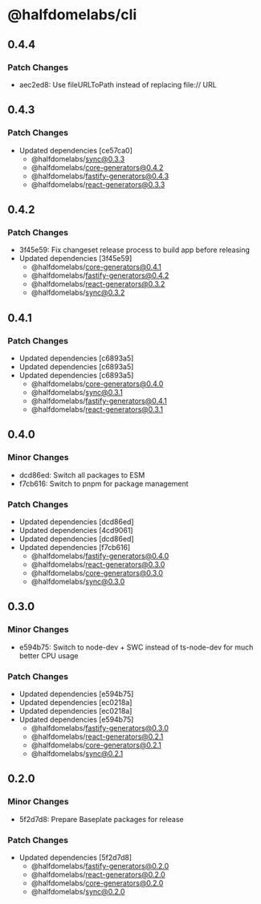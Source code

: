 # @halfdomelabs/cli

## 0.4.4

### Patch Changes

- aec2ed8: Use fileURLToPath instead of replacing file:// URL

## 0.4.3

### Patch Changes

- Updated dependencies [ce57ca0]
  - @halfdomelabs/sync@0.3.3
  - @halfdomelabs/core-generators@0.4.2
  - @halfdomelabs/fastify-generators@0.4.3
  - @halfdomelabs/react-generators@0.3.3

## 0.4.2

### Patch Changes

- 3f45e59: Fix changeset release process to build app before releasing
- Updated dependencies [3f45e59]
  - @halfdomelabs/core-generators@0.4.1
  - @halfdomelabs/fastify-generators@0.4.2
  - @halfdomelabs/react-generators@0.3.2
  - @halfdomelabs/sync@0.3.2

## 0.4.1

### Patch Changes

- Updated dependencies [c6893a5]
- Updated dependencies [c6893a5]
- Updated dependencies [c6893a5]
  - @halfdomelabs/core-generators@0.4.0
  - @halfdomelabs/sync@0.3.1
  - @halfdomelabs/fastify-generators@0.4.1
  - @halfdomelabs/react-generators@0.3.1

## 0.4.0

### Minor Changes

- dcd86ed: Switch all packages to ESM
- f7cb616: Switch to pnpm for package management

### Patch Changes

- Updated dependencies [dcd86ed]
- Updated dependencies [4cd9061]
- Updated dependencies [dcd86ed]
- Updated dependencies [f7cb616]
  - @halfdomelabs/fastify-generators@0.4.0
  - @halfdomelabs/react-generators@0.3.0
  - @halfdomelabs/core-generators@0.3.0
  - @halfdomelabs/sync@0.3.0

## 0.3.0

### Minor Changes

- e594b75: Switch to node-dev + SWC instead of ts-node-dev for much better CPU usage

### Patch Changes

- Updated dependencies [e594b75]
- Updated dependencies [ec0218a]
- Updated dependencies [ec0218a]
- Updated dependencies [e594b75]
  - @halfdomelabs/fastify-generators@0.3.0
  - @halfdomelabs/react-generators@0.2.1
  - @halfdomelabs/core-generators@0.2.1
  - @halfdomelabs/sync@0.2.1

## 0.2.0

### Minor Changes

- 5f2d7d8: Prepare Baseplate packages for release

### Patch Changes

- Updated dependencies [5f2d7d8]
  - @halfdomelabs/fastify-generators@0.2.0
  - @halfdomelabs/react-generators@0.2.0
  - @halfdomelabs/core-generators@0.2.0
  - @halfdomelabs/sync@0.2.0
